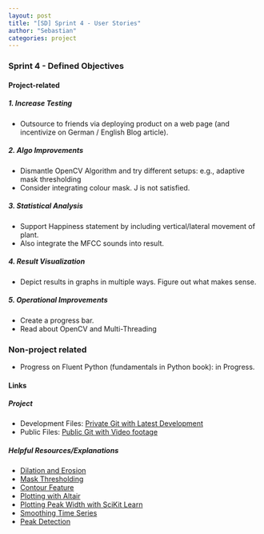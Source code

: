 ```yaml
---
layout: post
title: "[SD] Sprint 4 - User Stories"
author: "Sebastian"
categories: project
---
```

### Sprint 4 - Defined Objectives

#### Project-related

##### 1. Increase Testing

- Outsource to friends via deploying product on a web page (and incentivize on German / English Blog article).

##### 2. Algo Improvements

- Dismantle OpenCV Algorithm and try different setups: e.g., adaptive mask thresholding
- Consider integrating colour mask. J is not satisfied.

##### 3. Statistical Analysis

  - Support Happiness statement by including vertical/lateral movement of plant.
  - Also integrate the MFCC sounds into result.

##### 4. Result Visualization

- Depict results in graphs in multiple ways. Figure out what makes sense.

##### 5. Operational Improvements

- Create a progress bar.
- Read about OpenCV and Multi-Threading

### Non-project related

- Progress on Fluent Python (fundamentals in Python book): in Progress.

#### Links

##### Project

- Development Files: [Private Git with Latest Development](https://github.com/plantions/video-edge-extractor/)
- Public Files: [Public Git with Video footage](https://github.com/plantions/published)

##### Helpful Resources/Explanations
- [Dilation and Erosion](https://docs.opencv.org/2.4/doc/tutorials/imgproc/erosion_dilatation/erosion_dilatation.html)
- [Mask Thresholding](https://docs.opencv.org/3.4/d7/d4d/tutorial_py_thresholding.html)
- [Contour Feature](https://docs.opencv.org/trunk/dd/d49/tutorial_py_contour_features.html)
- [Plotting with Altair](https://altair-viz.github.io/getting_started/overview.html)
- [Plotting Peak Width with SciKit Learn](https://docs.scipy.org/doc/scipy/reference/generated/scipy.signal.peak_widths.html#scipy.signal.peak_widths)
- [Smoothing Time Series](https://towardsdatascience.com/time-series-in-python-exponential-smoothing-and-arima-processes-2c67f2a52788)
- [Peak Detection](https://pythonawesome.com/overview-of-the-peaks-dectection-algorithms-available-in-python/)
